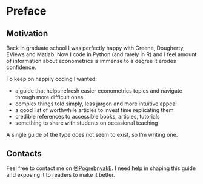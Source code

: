 Preface
=======

## Motivation

Back in graduate school I was perfectly happy with Greene, Dougherty,
EViews and Matlab. Now I code in Python (and rarely in R) and I feel 
amount of information about econometrics is immense to a degree 
it erodes confidence. 

To keep on happily coding I wanted:

- a guide that helps refresh easier econometrics topics and navigate 
  through more difficult ones 
- complex things told simply, less jargon and more intuitive appeal
- a good list of worthwhile articles to invest time replicating them
- credible references to accessible books, articles, tutorials
- something to share with students on occasional teaching

A single guide of the type does not seem to exist, so I'm writing one. 


## Contacts

Feel free to contact me on [@PogrebnyakE](https://twitter.com/PogrebnyakE).
I need help in shaping this guide and exposing it to readers to make it better.

